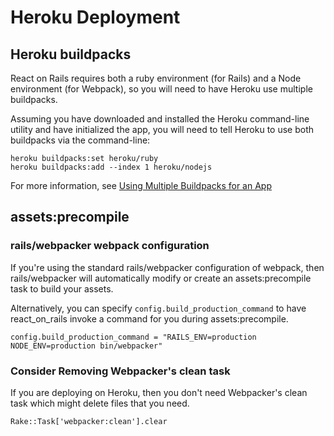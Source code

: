 # Heroku Deployment
## Heroku buildpacks

React on Rails requires both a ruby environment (for Rails) and a Node environment (for Webpack), so you will need to have Heroku use multiple buildpacks.

Assuming you have downloaded and installed the Heroku command-line utility and have initialized the app, you will need to tell Heroku to use both buildpacks via the command-line:

```
heroku buildpacks:set heroku/ruby
heroku buildpacks:add --index 1 heroku/nodejs
```

For more information, see [Using Multiple Buildpacks for an App](https://devcenter.heroku.com/articles/using-multiple-buildpacks-for-an-app)

## assets:precompile

### rails/webpacker webpack configuration
If you're using the standard rails/webpacker configuration of webpack, then rails/webpacker
will automatically modify or create an assets:precompile task to build your assets. 

Alternatively, you can specify `config.build_production_command` to have
react_on_rails invoke a command for you during assets:precompile.

```
config.build_production_command = "RAILS_ENV=production NODE_ENV=production bin/webpacker"
```

### Consider Removing Webpacker's clean task

If you are deploying on Heroku, then you don't need Webpacker's clean task which
might delete files that you need.

```
Rake::Task['webpacker:clean'].clear
```
